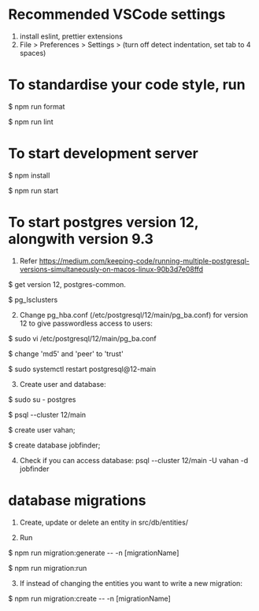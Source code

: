 # Recommended VSCode settings
1. install eslint, prettier extensions
2. File > Preferences > Settings > (turn off detect indentation, set tab to 4 spaces)

# To standardise your code style, run
  $ npm run format

  $ npm run lint

# To start development server
  $ npm install

  $ npm run start

# To start postgres version 12, alongwith version 9.3

1. Refer https://medium.com/keeping-code/running-multiple-postgresql-versions-simultaneously-on-macos-linux-90b3d7e08ffd

  $ get version 12, postgres-common.

  $ pg_lsclusters

2. Change pg_hba.conf (/etc/postgresql/12/main/pg_ba.conf) for version 12 to give passwordless access to users:

  $ sudo vi /etc/postgresql/12/main/pg_ba.conf

  $ change 'md5' and 'peer' to 'trust'

  $ sudo systemctl restart postgresql@12-main

3. Create user and database:

  $ sudo su - postgres

  $ psql --cluster 12/main

  $ create user vahan;

  $ create database jobfinder;

4. Check if you can access database: psql --cluster 12/main -U vahan -d jobfinder

# database migrations

1. Create, update or delete an entity in src/db/entities/

2. Run

  $ npm run migration:generate -- -n [migrationName]

  $ npm run migration:run

3. If instead of changing the entities you want to write a new migration:

  $ npm run migration:create -- -n [migrationName]

